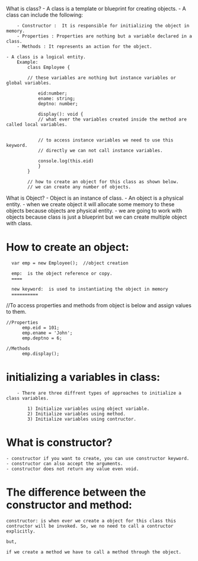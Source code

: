 What is class?
	- A class is a template or blueprint for creating objects.
	- A class can include the following:

		- Constructor :  It is responsible for initializing the object in memory.
		- Properties : Properties are nothing but a variable declared in a class.
		- Methods : It represents an action for the object.

	- A class is a logical entity.
		Example:
			class Employee {

			// these variables are nothing but instance variables or global variables.

				eid:number; 
				ename: string;
				deptno: number;

				display(): void {
				// what ever the variables created inside the method are called local variables.


				// to access instance variables we need to use this keyword.
				// directly we can not call instance variables.

				console.log(this.eid)
				}
			}

			// how to create an object for this class as shown below.
			// we can create any number of objects.

What is Object?
	- Object is an instance of class.
	- An object is a physical entity.
	- when we create object it will allocate some memory to these objects because 
	  objects are physical entity.
	- we are going to work with objects because class is just a blueprint but we can 
	  create multiple object with class.

How to create an object:
=========================

	  var emp = new Employee();  //object creation

	  emp:  is the object reference or copy.
	  ====

	  new keyword:  is used to instantiating the object in memory
	  ==========

//To access properties and methods from object is below and assign values to them.

	//Properties
		  emp.eid = 101;
		  emp.ename = 'John';
		  emp.deptno = 6;

	//Methods
		  emp.display();

initializing a variables in class:
==================================
		- There are three diffrent types of approaches to initialize a class variables.

			1) Initialize variables using object variable.
			2) Initialize variables using method.
			3) Initialize variables using contructor.


What is constructor?
=====================
	- constructor if you want to create, you can use constructor keyword.
	- constructor can also accept the arguments.
	- constructor does not return any value even void.

The difference between the constructor and method:
===================================================
	constructor: is when ever we create a object for this class this contructor will be invoked. So, we no need to call a contructor explicitly.

	but,

	if we create a method we have to call a method through the object.


